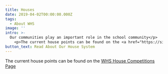 ```yaml
---
title: Houses
date: 2019-04-02T00:00:00.000Z
tags:
  - About WHS
image: ''
intro: >-
  Our communities play an important role in the school community</p>
    <p>The current house points can be found on the <a href="https://sites.google.com/wanganuihigh.school.nz/whs-house-competitions-2018/home">WHS House Competitions Page</a>
button_text: Read About Our House System
---
```


The current house points can be found on the <a href="https://sites.google.com/wanganuihigh.school.nz/whs-house-competitions-2018/home">WHS House Competitions Page</a>